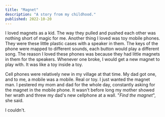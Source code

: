 ```yaml
---
title: "Magnet"
description: "A story from my childhood."
published: 2022-10-20
---
```

I loved magnets as a kid. The way they pulled and pushed each other was nothing
short of magic for me. Another thing I loved was toy mobile phones. They were
these little plastic cases with a speaker in them. The keys of the phone were
mapped to different sounds, each button would play a different song. The reason
I loved these phones was because they had little magnets in them for the
speakers. Whenever one broke, I would get a new magnet to play with. It was
like a toy inside a toy.

Cell phones were relatively new in my village at that time. My dad got one, and
to me, a mobile was a mobile. Real or toy. I just wanted the magnet man. I
pestered my mom and dad for the whole day, constantly asking for the magnet in
the mobile phone. It wasn't before long my mother showed her wrath and threw my
dad's new cellphone at a wall. "*Find the magnet*", she said. 

I couldn't. 

